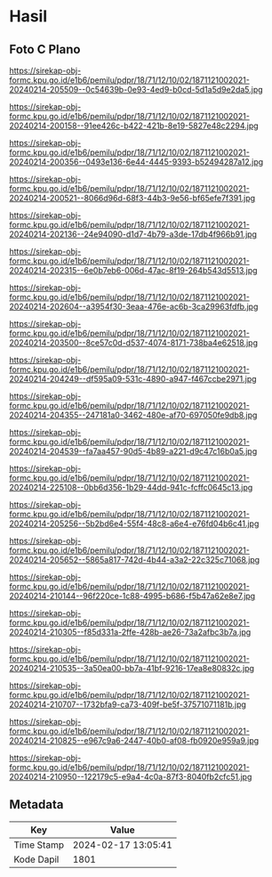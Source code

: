 # Hasil

## Foto C Plano

https://sirekap-obj-formc.kpu.go.id/e1b6/pemilu/pdpr/18/71/12/10/02/1871121002021-20240214-205509--0c54639b-0e93-4ed9-b0cd-5d1a5d9e2da5.jpg

https://sirekap-obj-formc.kpu.go.id/e1b6/pemilu/pdpr/18/71/12/10/02/1871121002021-20240214-200158--91ee426c-b422-421b-8e19-5827e48c2294.jpg

https://sirekap-obj-formc.kpu.go.id/e1b6/pemilu/pdpr/18/71/12/10/02/1871121002021-20240214-200356--0493e136-6e44-4445-9393-b52494287a12.jpg

https://sirekap-obj-formc.kpu.go.id/e1b6/pemilu/pdpr/18/71/12/10/02/1871121002021-20240214-200521--8066d96d-68f3-44b3-9e56-bf65efe7f391.jpg

https://sirekap-obj-formc.kpu.go.id/e1b6/pemilu/pdpr/18/71/12/10/02/1871121002021-20240214-202136--24e94090-d1d7-4b79-a3de-17db4f966b91.jpg

https://sirekap-obj-formc.kpu.go.id/e1b6/pemilu/pdpr/18/71/12/10/02/1871121002021-20240214-202315--6e0b7eb6-006d-47ac-8f19-264b543d5513.jpg

https://sirekap-obj-formc.kpu.go.id/e1b6/pemilu/pdpr/18/71/12/10/02/1871121002021-20240214-202604--a3954f30-3eaa-476e-ac6b-3ca29963fdfb.jpg

https://sirekap-obj-formc.kpu.go.id/e1b6/pemilu/pdpr/18/71/12/10/02/1871121002021-20240214-203500--8ce57c0d-d537-4074-8171-738ba4e62518.jpg

https://sirekap-obj-formc.kpu.go.id/e1b6/pemilu/pdpr/18/71/12/10/02/1871121002021-20240214-204249--df595a09-531c-4890-a947-f467ccbe2971.jpg

https://sirekap-obj-formc.kpu.go.id/e1b6/pemilu/pdpr/18/71/12/10/02/1871121002021-20240214-204355--247181a0-3462-480e-af70-697050fe9db8.jpg

https://sirekap-obj-formc.kpu.go.id/e1b6/pemilu/pdpr/18/71/12/10/02/1871121002021-20240214-204539--fa7aa457-90d5-4b89-a221-d9c47c16b0a5.jpg

https://sirekap-obj-formc.kpu.go.id/e1b6/pemilu/pdpr/18/71/12/10/02/1871121002021-20240214-225108--0bb6d356-1b29-44dd-941c-fcffc0645c13.jpg

https://sirekap-obj-formc.kpu.go.id/e1b6/pemilu/pdpr/18/71/12/10/02/1871121002021-20240214-205256--5b2bd6e4-55f4-48c8-a6e4-e76fd04b6c41.jpg

https://sirekap-obj-formc.kpu.go.id/e1b6/pemilu/pdpr/18/71/12/10/02/1871121002021-20240214-205652--5865a817-742d-4b44-a3a2-22c325c71068.jpg

https://sirekap-obj-formc.kpu.go.id/e1b6/pemilu/pdpr/18/71/12/10/02/1871121002021-20240214-210144--96f220ce-1c88-4995-b686-f5b47a62e8e7.jpg

https://sirekap-obj-formc.kpu.go.id/e1b6/pemilu/pdpr/18/71/12/10/02/1871121002021-20240214-210305--f85d331a-2ffe-428b-ae26-73a2afbc3b7a.jpg

https://sirekap-obj-formc.kpu.go.id/e1b6/pemilu/pdpr/18/71/12/10/02/1871121002021-20240214-210535--3a50ea00-bb7a-41bf-9216-17ea8e80832c.jpg

https://sirekap-obj-formc.kpu.go.id/e1b6/pemilu/pdpr/18/71/12/10/02/1871121002021-20240214-210707--1732bfa9-ca73-409f-be5f-37571071181b.jpg

https://sirekap-obj-formc.kpu.go.id/e1b6/pemilu/pdpr/18/71/12/10/02/1871121002021-20240214-210825--e967c9a6-2447-40b0-af08-fb0920e959a9.jpg

https://sirekap-obj-formc.kpu.go.id/e1b6/pemilu/pdpr/18/71/12/10/02/1871121002021-20240214-210950--122179c5-e9a4-4c0a-87f3-8040fb2cfc51.jpg


## Metadata

| Key        | Value               |
| ---------- | ------------------- |
| Time Stamp | 2024-02-17 13:05:41 |
| Kode Dapil | 1801                |



